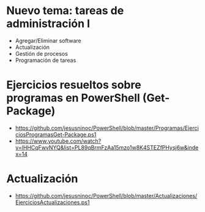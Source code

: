 # Nuevo tema: tareas de administración I
- Agregar/Eliminar software
- Actualización
- Gestión de procesos
- Programación de tareas

# Ejercicios resueltos sobre programas en PowerShell (Get-Package)
- https://github.com/jesusninoc/PowerShell/blob/master/Programas/EjerciciosProgramasGet-Package.ps1
- https://www.youtube.com/watch?v=lHHCqFwvNYQ&list=PL89qBrmFzAa15mzo1w8K4STEZfPHysj6w&index=14

# Actualización
- https://github.com/jesusninoc/PowerShell/blob/master/Actualizaciones/EjerciciosActualizaciones.ps1

